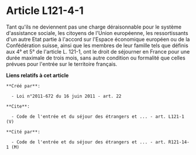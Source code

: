# Article L121-4-1

Tant qu'ils ne deviennent pas une charge déraisonnable pour le système d'assistance sociale, les citoyens de l'Union
européenne, les ressortissants d'un autre Etat partie à l'accord sur l'Espace économique européen ou de la Confédération
suisse, ainsi que les membres de leur famille tels que définis aux 4° et 5° de l'article L. 121-1, ont le droit de séjourner
en France pour une durée maximale de trois mois, sans autre condition ou formalité que celles prévues pour l'entrée sur le
territoire français.

**Liens relatifs à cet article**

	**Créé par**:

	  - Loi n°2011-672 du 16 juin 2011 - art. 22

	**Cite**:

	  - Code de l'entrée et du séjour des étrangers et ... - art. L121-1 (V)

	**Cité par**:

	  - Code de l'entrée et du séjour des étrangers et ... - art. R121-14-1 (M)
